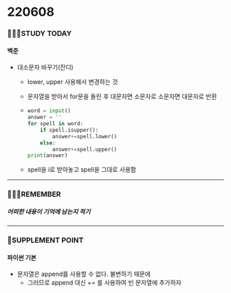 # 220608

### 👨🏼‍🏫STUDY TODAY

#### 백준

- 대소문자 바꾸기(잔디)
  - lower, upper 사용해서 변경하는 것
  
  - 문자열을 받아서 for문을 돌린 후 대문자면 소문자로 소문자면 대문자로 반환
  
  - ```python
    word = input()
    answer = ''
    for spell in word:
        if spell.isupper():
            answer+=spell.lower()
        else:
            answer+=spell.upper()
    print(answer)
    ```
  
  - spell을 i로 받아놓고 spell을 그대로 사용함

---

### 💆🏼‍♂️REMEMBER

##### 어떠한 내용이 기억에 남는지 적기

---

### 💫SUPPLEMENT POINT

#### 파이썬 기본

- 문자열은 append를 사용할 수 없다. 불변하기 때문에
  - 그러므로 append 대신 += 를 사용하여 빈 문자열에 추가하자
